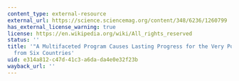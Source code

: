 ```yaml
---
content_type: external-resource
external_url: https://science.sciencemag.org/content/348/6236/1260799
has_external_license_warning: true
license: https://en.wikipedia.org/wiki/All_rights_reserved
status: ''
title: '"A Multifaceted Program Causes Lasting Progress for the Very Poor: Evidence
  from Six Countries'
uid: e314a812-c47d-41c3-a6da-da4e0e32f23b
wayback_url: ''
---
```

